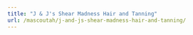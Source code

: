 ```yaml
---
title: "J & J's Shear Madness Hair and Tanning"
url: /mascoutah/j-and-js-shear-madness-hair-and-tanning/
---
```

